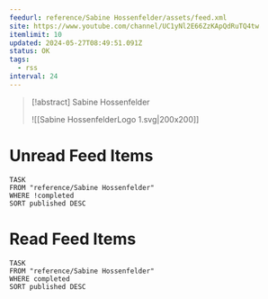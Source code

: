 ```yaml
---
feedurl: reference/Sabine Hossenfelder/assets/feed.xml
site: https://www.youtube.com/channel/UC1yNl2E66ZzKApQdRuTQ4tw
itemlimit: 10
updated: 2024-05-27T08:49:51.091Z
status: OK
tags:
  - rss
interval: 24
---
```


> [!abstract] Sabine Hossenfelder
> 
>
> ![[Sabine HossenfelderLogo 1.svg|200x200]]
# Unread Feed Items
~~~dataview
TASK
FROM "reference/Sabine Hossenfelder"
WHERE !completed
SORT published DESC
~~~

# Read Feed Items
~~~dataview
TASK
FROM "reference/Sabine Hossenfelder"
WHERE completed
SORT published DESC
~~~
